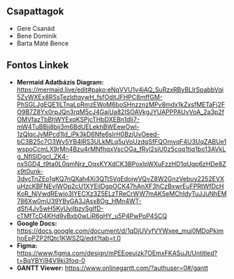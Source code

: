 ## Csapattagok
- Gere Csanád
- Bene Dominik
- Barta Máté Bence
## Fontos Linkek
- **Mermaid Adatbázis Diagram:** https://mermaid.live/edit#pako:eNqVVU1v4jAQ_SuRzxRByBLIrSpabbVqi5ZyWXEx8RSsTezIdtqywH_fsfOditJFHPC8mffGM-PhSGLJgEQE1ILTnaLpRmzEWoM6boSHnzznzMPv8mdx1kZxsfMETaFj2FO9B7Z8Yx0rpJQn3rqM5cJ4GaiUa82lSOAVkgJYUAPPPAUvVoA_2a3p2fOMVfazTbBhWYExqKSPjcTHbDXEBn1dIi7-mW4TuBBjj8bij3m6BdUELekhBWEewOwl-1zQlqcJvMPcd1Id_iPk3kD6Nfe6sIrH0BzjUvOeed-bC3B25c7O3Wv5YB4lRS3ULkMLq5uVoUzdqSfFQOmvqF4U3UqZABUe1wspoCcmLX9rMn4Bzu4rMNfhqxVscOGa_fRyl2sjU0z5coq1tiq1bo13AVkLg_NflSIDgcI_ZK4-nx5GD4_t9ta0L0qmNrz_OqxKYXdCK3BPoxIpWXuFzzHD1qUqp6zHDe8Zx9t0unk-3dycTnZEo1gKQ7nQXah4Xi3QTt5VqEdojwVQvZ8W2GnzVebuy2252EVXuHzcKBFNEvlWOp2cU1XYEiIDgpOCK47hAnXF3hCzBxwrEuFPRtWfDcHKoR_NjVwdREwio3IYECXz3Z5ELzTReCrWW7mAK5eMChIdyTuJJuNhEM786Xw0mU39YByGA3JAsx8Og_HMn4WT-dSfj4Jv5wH5KyUyjIbzySgIfD-cTMfTcD4KHd9vBxb0wLiR6qHY_u5P4PwPoP4SCQ
- **Google Docs:** https://docs.google.com/document/d/1qDjUVyfVYWxee_muj0MDoPkimhoEpPZP2fQtc1KWSZQ/edit?tab=t.0 
- **Figma:** https://www.figma.com/design/mPEEoeujzk7OEmxFKASuJt/Untitled?t=BqYBYj94V9ki3foq-0 
- **GANTT Viewer:** https://www.onlinegantt.com/?authuser=0#/gantt
